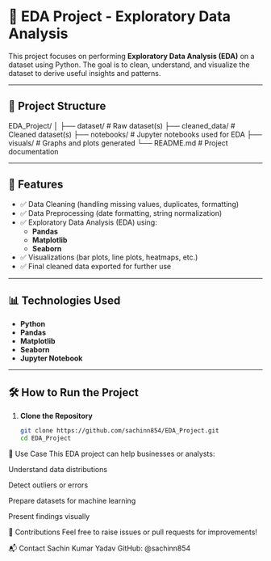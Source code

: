 # 🧠 EDA Project - Exploratory Data Analysis

This project focuses on performing **Exploratory Data Analysis (EDA)** on a dataset using Python. The goal is to clean, understand, and visualize the dataset to derive useful insights and patterns.

---

## 📂 Project Structure

EDA_Project/
│
├── dataset/ # Raw dataset(s)
├── cleaned_data/ # Cleaned dataset(s)
├── notebooks/ # Jupyter notebooks used for EDA
├── visuals/ # Graphs and plots generated
└── README.md # Project documentation

---

## 🚀 Features

- ✅ Data Cleaning (handling missing values, duplicates, formatting)
- ✅ Data Preprocessing (date formatting, string normalization)
- ✅ Exploratory Data Analysis (EDA) using:
  - **Pandas**
  - **Matplotlib**
  - **Seaborn**
- ✅ Visualizations (bar plots, line plots, heatmaps, etc.)
- ✅ Final cleaned data exported for further use

---

## 📊 Technologies Used

- **Python**
- **Pandas**
- **Matplotlib**
- **Seaborn**
- **Jupyter Notebook**

---

## 🛠 How to Run the Project

1. **Clone the Repository**
   ```bash
   git clone https://github.com/sachinn854/EDA_Project.git
   cd EDA_Project

📌 Use Case
This EDA project can help businesses or analysts:

Understand data distributions

Detect outliers or errors

Prepare datasets for machine learning

Present findings visually

🤝 Contributions
Feel free to raise issues or pull requests for improvements!

📬 Contact
Sachin Kumar Yadav
GitHub: @sachinn854

